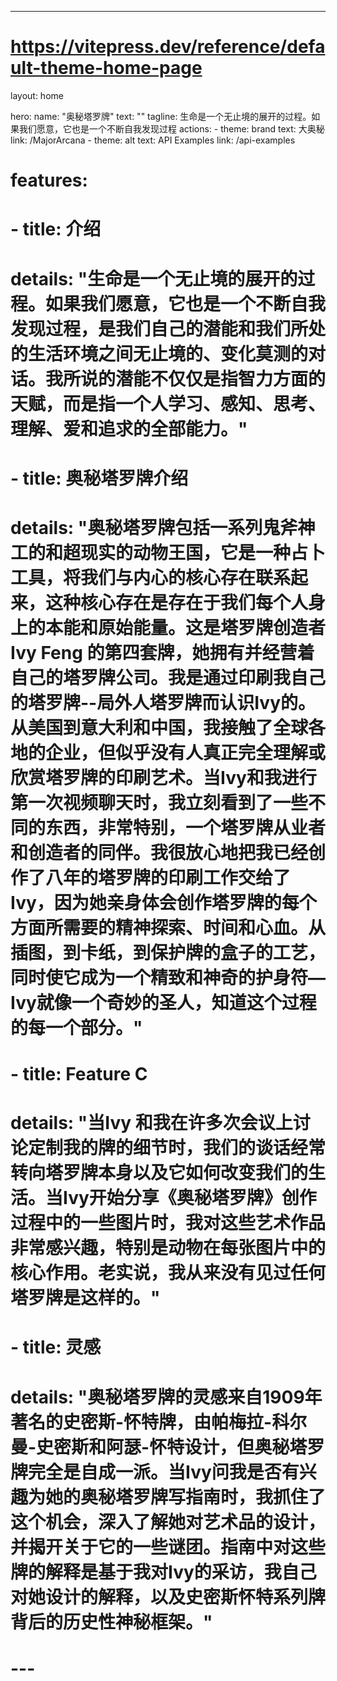 ---
# https://vitepress.dev/reference/default-theme-home-page
layout: home

hero:
  name: "奥秘塔罗牌"
  text: ""
  tagline: 生命是一个无止境的展开的过程。如果我们愿意，它也是一个不断自我发现过程
  actions:
    - theme: brand
      text: 大奥秘
      link: /MajorArcana
    - theme: alt
      text: API Examples
      link: /api-examples

# features:
#   - title: 介绍
#     details: "生命是一个无止境的展开的过程。如果我们愿意，它也是一个不断自我发现过程，是我们自己的潜能和我们所处的生活环境之间无止境的、变化莫测的对话。我所说的潜能不仅仅是指智力方面的天赋，而是指一个人学习、感知、思考、理解、爱和追求的全部能力。"
#   - title: 奥秘塔罗牌介绍
#     details: "奥秘塔罗牌包括一系列鬼斧神工的和超现实的动物王国，它是一种占卜工具，将我们与内心的核心存在联系起来，这种核心存在是存在于我们每个人身上的本能和原始能量。这是塔罗牌创造者Ivy Feng 的第四套牌，她拥有并经营着自己的塔罗牌公司。我是通过印刷我自己的塔罗牌--局外人塔罗牌而认识Ivy的。从美国到意大利和中国，我接触了全球各地的企业，但似乎没有人真正完全理解或欣赏塔罗牌的印刷艺术。当Ivy和我进行第一次视频聊天时，我立刻看到了一些不同的东西，非常特别，一个塔罗牌从业者和创造者的同伴。我很放心地把我已经创作了八年的塔罗牌的印刷工作交给了Ivy，因为她亲身体会创作塔罗牌的每个方面所需要的精神探索、时间和心血。从插图，到卡纸，到保护牌的盒子的工艺，同时使它成为一个精致和神奇的护身符—Ivy就像一个奇妙的圣人，知道这个过程的每一个部分。"
#   - title: Feature C
#     details: "当Ivy 和我在许多次会议上讨论定制我的牌的细节时，我们的谈话经常转向塔罗牌本身以及它如何改变我们的生活。当Ivy开始分享《奥秘塔罗牌》创作过程中的一些图片时，我对这些艺术作品非常感兴趣，特别是动物在每张图片中的核心作用。老实说，我从来没有见过任何塔罗牌是这样的。"
#   - title: 灵感
#     details: "奥秘塔罗牌的灵感来自1909年著名的史密斯-怀特牌，由帕梅拉-科尔曼-史密斯和阿瑟-怀特设计，但奥秘塔罗牌完全是自成一派。当Ivy问我是否有兴趣为她的奥秘塔罗牌写指南时，我抓住了这个机会，深入了解她对艺术品的设计，并揭开关于它的一些谜团。指南中对这些牌的解释是基于我对Ivy的采访，我自己对她设计的解释，以及史密斯怀特系列牌背后的历史性神秘框架。"

# ---

